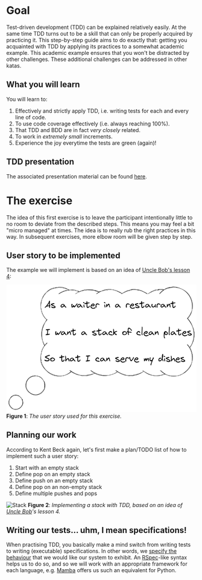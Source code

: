# Goal

Test-driven development (TDD) can be explained relatively easily. At the same time TDD turns out to be a skill that can only be properly acquired by practicing it. This step-by-step guide aims to do exactly that: getting you acquainted with TDD by applying its practices to a somewhat academic example. This academic example ensures that you won't be distracted by other challenges. These additional challenges can be addressed in other katas. 

## What you will learn

You will learn to:

1. Effectively and strictly apply TDD, i.e. writing tests for each and every line of code.
2. To use code coverage effectively (i.e. always reaching 100%).
3. That TDD and BDD are in fact _very closely_ related.
4. To work in _extremely small_ increments.
5. Experience the joy everytime the tests are green (again)!

## TDD presentation

The associated presentation material can be found [here](https://replit.com/@zwh/Test-Driven-Development-presentations#.replit).

# The exercise

The idea of this first exercise is to leave the participant intentionally little to no room to deviate from the described steps. This means you may feel a bit "micro managed" at times. The idea is to really rub the right practices in this way. In subsequent exercises, more elbow room will be given step by step.

## User story to be implemented

The example we will implement is based on an idea of [Uncle Bob's lesson 4](https://www.youtube.com/watch?v=58jGpV2Cg50):

![User story](./assets/userstory.png)
**Figure 1**: _The user story used for this exercise._

## Planning our work

According to Kent Beck again, let's first make a plan/TODO list of how to implement such a user story:

1. Start with an empty stack
2. Define pop on an empty stack
3. Define push on an empty stack
4. Define pop on an non-empty stack
5. Define multiple pushes and pops

![Stack](./assets/stack.draw)
**Figure 2**: _Implementing a stack with TDD, based on an idea of [Uncle Bob](https://www.youtube.com/watch?v=58jGpV2Cg50)'s lesson 4._

## Writing our tests... uhm, I mean specifications!

When practising TDD, you basically make a mind switch from writing tests to
writing (executable) specifications. In other words, we [specify the
behaviour](https://www.youtube.com/watch?v=Bq_oz7nCNUA) that we would like our
system to exhibit. An [RSpec](https://rspec.info/)-like syntax helps us to do
so, and so we will work with an appropriate framework for each language, e.g.
[Mamba](https://mamba-bdd.readthedocs.io/en/latest/) offers us such an
equivalent for Python.
